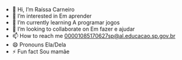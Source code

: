 - 👋 Hi, I’m Raíssa Carneiro
- 👀 I’m interested in Em aprender 
- 🌱 I’m currently learning A programar jogos
- 💞️ I’m looking to collaborate on Em fazer e ajudar
- 📫 How to reach me 00001085170627sp@al.educacao.sp.gov.br
- 😄 Pronouns Ela/Dela
- ⚡ Fun fact Sou mamãe
   

<!---
carneiroraissa/carneiroraissa is a ✨ special ✨ repository because its `README.md` (this file) appears on your GitHub profile.
You can click the Preview link to take a look at your changes.
--->
